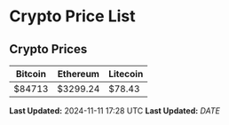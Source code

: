 # Crypto Price List

## Crypto Prices
| Bitcoin | Ethereum | Litecoin |
| ------- | -------- | -------- |
| $84713 | $3299.24 | $78.43 |
**Last Updated:** 2024-11-11 17:28 UTC
**Last Updated:** $DATE$

